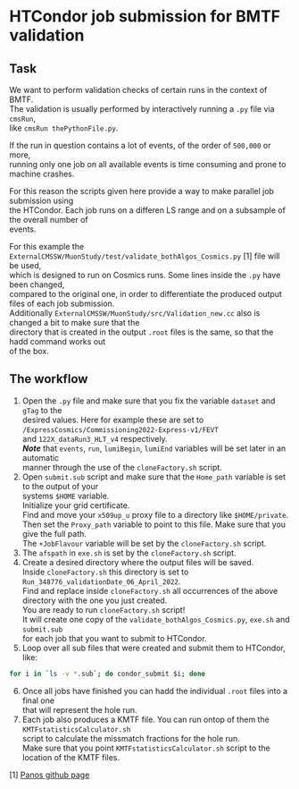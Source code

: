 # HTCondor job submission for BMTF validation
## Task
We want to perform validation checks of certain runs in the context of BMTF.  
The validation is usually performed by interactively running a `.py` file via `cmsRun`,  
like `cmsRun thePythonFile.py`.  

If the run in question contains a lot of events, of the order of `500,000` or more,  
running only one job on all available events is time consuming and prone to machine crashes.

For this reason the scripts given here provide a way to make parallel job submission using  
the HTCondor. Each job runs on a differen LS range and on a subsample of the overall number of  
events.

For this example the `ExternalCMSSW/MuonStudy/test/validate_bothAlgos_Cosmics.py` [1] file will be used,  
which is designed to run on Cosmics runs. Some lines inside the `.py` have been changed,  
compared to the original one, in order to differentiate the produced output files of each job submission.  
Additionally `ExternalCMSSW/MuonStudy/src/Validation_new.cc` also is changed a bit to make sure that the  
directory that is created in the output `.root` files is the same, so that the hadd command works out  
of the box.

## The workflow
 1. Open the `.py` file and make sure that you fix the variable `dataset` and `gTag` to the  
desired values. Here for example these are set to `/ExpressCosmics/Commissioning2022-Express-v1/FEVT`  
and `122X_dataRun3_HLT_v4` respectively.  
***Note*** that `events`, `run`, `lumiBegin`, `lumiEnd` variables will be set later in an automatic  
manner through the use of the `cloneFactory.sh` script.
2. Open `submit.sub` script and make sure that the `Home_path` variable is set to the output of your  
systems `$HOME` variable.  
Initialize your grid certificate.  
Find and move your `x509up_u` proxy file to a directory like `$HOME/private`.  
Then set the `Proxy_path` variable to point to this file. Make sure that you give the full path.  
The `+JobFlavour` variable will be set by the `cloneFactory.sh` script.  
3. The `afspath` in `exe.sh` is set by the `cloneFactory.sh` script.  
4. Create a desired directory where the output files will be saved.  
Inside `cloneFactory.sh` this directory is set to `Run_348776_validationDate_06_April_2022`.  
Find and replace inside `cloneFactory.sh` all occurrences of the above directory with the one you just created.  
You are ready to run `cloneFactory.sh` script!  
It will create one copy of the `validate_bothAlgos_Cosmics.py`, `exe.sh` and `submit.sub`  
for each job that you want to submit to HTCondor.  
5. Loop over all sub files that were created and submit them to HTCondor, like:
```bash
for i in `ls -v *.sub`; do condor_submit $i; done
```
6. Once all jobs have finished you can hadd the individual `.root` files into a final one  
that will represent the hole run.
7. Each job also produces a KMTF file. You can run ontop of them the `KMTFstatisticsCalculator.sh`  
script to calculate the missmatch fractions for the hole run.  
Make sure that you point `KMTFstatisticsCalculator.sh` script to the location of the KMTF files.


[1] [Panos github page](https://github.com/panoskatsoulis/ExternalCMSSW/tree/CMSSW_11_2_X)
